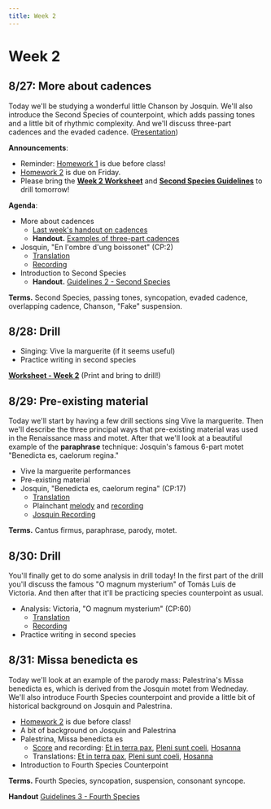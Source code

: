 ```yaml
---
title: Week 2
---
```


# Week 2

## 8/27: More about cadences

Today we'll be studying a wonderful little Chanson by Josquin.
We'll also introduce the Second Species of counterpoint, which 
adds passing tones and a little bit of rhythmic complexity. And 
we'll discuss three-part cadences and the evaded cadence.
([Presentation](https://docs.google.com/presentation/d/15tbvoP6SZD1jvL219Hk1SU4D2HYm-6492ImTiA4XB8w/edit?usp=sharing))

**Announcements**:
* Reminder: [Homework 1](HW-1.pdf) is due before class! 
* [Homework 2](HW-2.pdf) is due on Friday.
* Please bring the **[Week 2 Worksheet](worksheet-w2.pdf)** and **[Second Species Guidelines](guidelines-2.pdf)** to drill tomorrow!

**Agenda**:
* More about cadences 
  * [Last week's handout on cadences](cadences.pdf)
  * **Handout.** [Examples of three-part cadences](three-part-cadences.pdf)
* Josquin, "En l'ombre d'ung boissonet" (CP:2)
  * [Translation](/translations/en-lombre-dung-boissonet.html)
  * [Recording](https://www.youtube.com/watch?v=JDABRHcbI3w&list=PLYyTDR5WeGuTtL7G92HVmXBzi6G2xiL1a&index=1)
* Introduction to Second Species
  * **Handout.** [Guidelines 2 - Second Species](guidelines-2.pdf)

**Terms.** Second Species, passing tones, syncopation, evaded cadence, overlapping cadence, Chanson, "Fake" suspension.

## 8/28: Drill

* Singing: Vive la marguerite (if it seems useful)
* Practice writing in second species

**[Worksheet - Week 2](worksheet-w2.pdf)** (Print and bring to drill!)

## 8/29: Pre-existing material

Today we'll start by having a few drill sections sing Vive la marguerite.
Then we'll describe the three principal ways that pre-existing material
was used in the Renaissance mass and motet. After that we'll look at a 
beautiful example of the **paraphrase** technique: Josquin's famous 6-part 
motet "Benedicta es, caelorum regina."

* Vive la marguerite performances
* Pre-existing material
* Josquin, "Benedicta es, caelorum regina" (CP:17)
  * [Translation](/translations/benedicta-es.html)
  * Plainchant [melody](benedicta-es.pdf) and [recording](https://www.youtube.com/watch?v=IW7IJarZnQM&list=PLYyTDR5WeGuTtL7G92HVmXBzi6G2xiL1a&index=8)
  * [Josquin Recording](https://www.youtube.com/watch?v=K4N6NrPBalE&list=PLYyTDR5WeGuTtL7G92HVmXBzi6G2xiL1a&index=9)

**Terms.** Cantus firmus, paraphrase, parody, motet.

## 8/30: Drill

You'll finally get to do some analysis in drill today! In the first part of 
the drill you'll discuss the famous "O magnum mysterium" of Tomás Luis de 
Victoria. And then after that it'll be practicing species counterpoint as 
usual.

* Analysis: Victoria, "O magnum mysterium" (CP:60)
  * [Translation](/translations/o-magnum-mysterium.html)
  * [Recording](https://www.youtube.com/watch?v=c1qj4gl3mIs&list=PLYyTDR5WeGuTtL7G92HVmXBzi6G2xiL1a&index=18)
* Practice writing in second species

## 8/31: Missa benedicta es

Today we'll look at an example of the parody mass: Palestrina's
Missa benedicta es, which is derived from the Josquin motet from 
Wedneday. We'll also introduce Fourth Species counterpoint and provide 
a little bit of historical background on Josquin and Palestrina.

* [Homework 2](HW-2.pdf) is due before class!
* A bit of background on Josquin and Palestrina
* Palestrina, Missa benedicta es
  * [Score](missa-benedicta-es.pdf) and recording: [Et in terra pax](https://youtu.be/l-UZKRSA-C0?t=919), [Pleni sunt coeli](https://youtu.be/l-UZKRSA-C0?t=2199), [Hosanna](https://youtu.be/l-UZKRSA-C0?t=2295)
  * Translations: [Et in terra pax](/translations/mass.html#et-in-terra-pax), [Pleni sunt coeli](/translations/mass.html#pleni-sunt-coeli), [Hosanna](/translations/mass.html#hosanna)
* Introduction to Fourth Species Counterpoint

**Terms.** Fourth Species, syncopation, suspension, consonant syncope.

**Handout** [Guidelines 3 - Fourth Species](guidelines-3.pdf)
